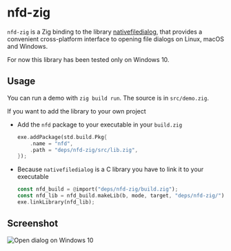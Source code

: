 # nfd-zig

`nfd-zig` is a Zig binding to the library [nativefiledialog](https://github.com/mlabbe/nativefiledialog), that provides a convenient cross-platform interface to opening file dialogs on Linux, macOS and Windows.

For now this library has been tested only on Windows 10.

## Usage

You can run a demo with `zig build run`. The source is in `src/demo.zig`.

If you want to add the library to your own project

* Add the `nfd` package to your executable in your ```build.zig```
  ```rust
  exe.addPackage(std.build.Pkg{
      .name = "nfd",
      .path = "deps/nfd-zig/src/lib.zig",
  });
  ```

* Because `nativefiledialog` is a C library you have to link it to your executable
  ```rust
  const nfd_build = @import("deps/nfd-zig/build.zig");
  const nfd_lib = nfd_build.makeLib(b, mode, target, "deps/nfd-zig/");
  exe.linkLibrary(nfd_lib);
  ```


## Screenshot

![Open dialog on Windows 10](https://raw.githubusercontent.com/mlabbe/nativefiledialog/67345b80ebb429ecc2aeda94c478b3bcc5f7888e/screens/open_win.png)
